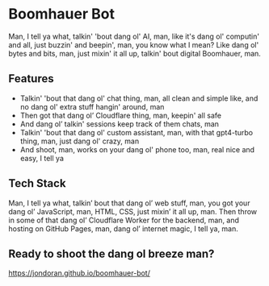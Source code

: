 # Boomhauer Bot

Man, I tell ya what, talkin' 'bout dang ol' AI, man, like it's dang ol' computin' and all, just buzzin' and beepin', man, you know what I mean? Like dang ol' bytes and bits, man, just mixin' it all up, talkin' bout digital Boomhauer, man.

## Features

- Talkin' 'bout that dang ol' chat thing, man, all clean and simple like, and no dang ol' extra stuff hangin' around, man
- Then got that dang ol’ Cloudflare thing, man, keepin' all safe
- And dang ol’ talkin' sessions keep track of them chats, man
- Talkin' 'bout that dang ol' custom assistant, man, with that gpt4-turbo thing, man, just dang ol' crazy, man
- And shoot, man, works on your dang ol' phone too, man, real nice and easy, I tell ya

## Tech Stack

Man, I tell ya what, talkin’ bout that dang ol’ web stuff, man, you got your dang ol’ JavaScript, man, HTML, CSS, just mixin’ it all up, man. Then throw in some of that dang ol’ Cloudflare Worker for the backend, man, and hosting on GitHub Pages, man, dang ol’ internet magic, I tell ya, man.

## Ready to shoot the dang ol breeze man?

https://jondoran.github.io/boomhauer-bot/
